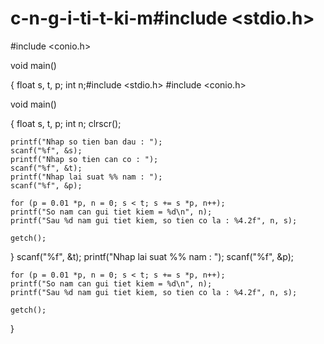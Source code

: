 # c-n-g-i-ti-t-ki-m#include <stdio.h>
#include <conio.h>

void main()

{
	float s, t, p;
	int n;#include <stdio.h>
#include <conio.h>

void main()

{
	float s, t, p;
	int n;
	clrscr();

	printf("Nhap so tien ban dau : ");
	scanf("%f", &s);
	printf("Nhap so tien can co : ");
	scanf("%f", &t);
	printf("Nhap lai suat %% nam : ");
	scanf("%f", &p);

	for (p = 0.01 *p, n = 0; s < t; s += s *p, n++);
	printf("So nam can gui tiet kiem = %d\n", n);
	printf("Sau %d nam gui tiet kiem, so tien co la : %4.2f", n, s);

	getch();
}
	scanf("%f", &t);
	printf("Nhap lai suat %% nam : ");
	scanf("%f", &p);

	for (p = 0.01 *p, n = 0; s < t; s += s *p, n++);
	printf("So nam can gui tiet kiem = %d\n", n);
	printf("Sau %d nam gui tiet kiem, so tien co la : %4.2f", n, s);

	getch();
}
